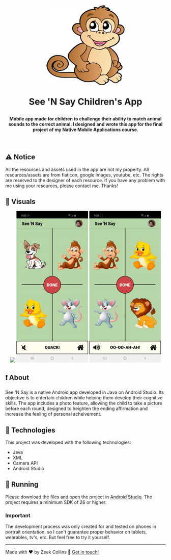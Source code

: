 <h1 align="center">
  <img width="250" src="./github_assets/monkey2.png" alt="Monkey Icon" />

See 'N Say Children's App

</h1>

<h4 align="center">
  Mobile app made for children to challenge their ability to match animal sounds to the correct animal. I designed and wrote this app for the final project of my Native Mobile Applications course. 
</h4>
<br>

## :warning: Notice

All the resources and assets used in the app are not my property. All resources/assets are from flaticon, google images, youtube, etc. The rights are reserved to the designer of each resource. If you have any problem with me using your resources, please contact me. Thanks!

## :eyes: Visuals

<p align="center">

  <img style="height:475px;" src="./github_assets/CorrectAnswerGif.gif" />
  <img style="height:475px;" src="./github_assets/WrongAnswerGif.gif" />
  <img style="height:475px;" src="./github_assets/DialogBoxGif.gif" />
</p>

## :exclamation: About

See 'N Say is a native Android app developed in Java on Android Studio. Its objective is to entertain children while helping them develop their cognitive skills. The app includes a photo feature, allowing the child to take a picture before each round, designed to heighten the ending affirmation and increase the feeling of personal acheivement.

## :rocket: Technologies

This project was developed with the following technologies:

- Java
- XML
- Camera API
- Android Studio

## :running: Running

Please download the files and open the project in [Android Studio](https://developer.android.com/studio). The project requires a minimum SDK of 26 or higher.

### Important

The development process was only created for and tested on phones in portrait orientation, so I can't guarantee proper behavior on tablets, wearables, tv's, etc. But feel free to try it yourself.

---

Made with ♥ by Zeek Collins :wave: [Get in touch!](https://www.linkedin.com/in/ezekialcollinsii/)
